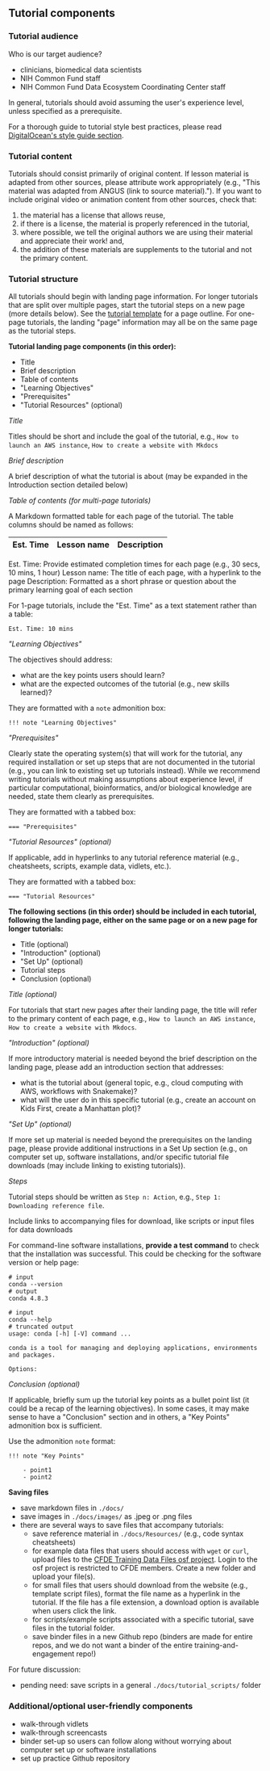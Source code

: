 ## Tutorial components

### Tutorial audience

Who is our target audience?
- clinicians, biomedical data scientists 
- NIH Common Fund staff
- NIH Common Fund Data Ecosystem Coordinating Center staff

In general, tutorials should avoid assuming the user's experience level, unless specified as a prerequisite.

For a thorough guide to tutorial style best practices, please read [DigitalOcean's style guide section](https://www.digitalocean.com/community/tutorials/digitalocean-s-technical-writing-guidelines#style).

### Tutorial content

Tutorials should consist primarily of original content. If lesson material is adapted from other sources, please attribute work appropriately (e.g., "This material was adapted from ANGUS (link to source material)."). If you want to include original video or animation content from other sources, check that:

1) the material has a license that allows reuse, 
2) if there is a license, the material is properly referenced in the tutorial,
3) where possible, we tell the original authors we are using their material and appreciate their work! and,
4) the addition of these materials are supplements to the tutorial and not the primary content.

### Tutorial structure

All tutorials should begin with landing page information. For longer tutorials that are split over multiple pages, start the tutorial steps on a new page (more details below). See the [tutorial template](./tutorial_template_docs/TutorialTemplate.md) for a page outline. For one-page tutorials, the landing "page" information may all be on the same page as the tutorial steps.

**Tutorial landing page components (in this order):**
- Title
- Brief description
- Table of contents
- "Learning Objectives"
- "Prerequisites"
- "Tutorial Resources" (optional)

*Title*

Titles should be short and include the goal of the tutorial, e.g., `How to launch an AWS instance`, `How to create a website with Mkdocs`

*Brief description*

A brief description of what the tutorial is about (may be expanded in the Introduction section detailed below)

*Table of contents (for multi-page tutorials)*

A Markdown formatted table for each page of the tutorial. The table columns should be named as follows:

Est. Time | Lesson name | Description
--- | --- | ---

Est. Time: Provide estimated completion times for each page (e.g., 30 secs, 10 mins, 1 hour)
Lesson name: The title of each page, with a hyperlink to the page
Description: Formatted as a short phrase or question about the primary learning goal of each section

For 1-page tutorials, include the "Est. Time" as a text statement rather than a table:

```
Est. Time: 10 mins
```

*"Learning Objectives"*

The objectives should address:
- what are the key points users should learn?
- what are the expected outcomes of the tutorial (e.g., new skills learned)?

They are formatted with a `note` admonition box:

```
!!! note "Learning Objectives"
```

*"Prerequisites"*

Clearly state the operating system(s) that will work for the tutorial, any required installation or set up steps that are not documented in the tutorial (e.g., you can link to existing set up tutorials instead). While we recommend writing tutorials without making assumptions about experience level, if particular computational, bioinformatics, and/or biological knowledge are needed, state them clearly as prerequisites.

They are formatted with a tabbed box:

```
=== "Prerequisites"
```

*"Tutorial Resources" (optional)*

If applicable, add in hyperlinks to any tutorial reference material (e.g., cheatsheets, scripts, example data, vidlets, etc.).

They are formatted with a tabbed box:

```
=== "Tutorial Resources"
```

**The following sections (in this order) should be included in each tutorial, following the landing page, either on the same page or on a new page for longer tutorials:**

- Title (optional)
- "Introduction" (optional)
- "Set Up" (optional)
- Tutorial steps 
- Conclusion (optional)

*Title (optional)*

For tutorials that start new pages after their landing page, the title will refer to the primary content of each page, e.g., `How to launch an AWS instance`, `How to create a website with Mkdocs`.

*"Introduction" (optional)*

If more introductory material is needed beyond the brief description on the landing page, please add an introduction section that addresses:

- what is the tutorial about (general topic, e.g., cloud computing with AWS, workflows with Snakemake)?
- what will the user do in this specific tutorial (e.g., create an account on Kids First, create a Manhattan plot)?

*"Set Up" (optional)*

If more set up material is needed beyond the prerequisites on the landing page, please provide additional instructions in a Set Up section (e.g., on computer set up, software installations, and/or specific tutorial file downloads (may include linking to existing tutorials)).

*Steps*

Tutorial steps should be written as `Step n: Action`, e.g., `Step 1: Downloading reference file`. 

Include links to accompanying files for download, like scripts or input files for data downloads

For command-line software installations, **provide a test command** to check that the installation was successful. This could be checking for the software version or help page:
```
# input
conda --version
# output
conda 4.8.3

# input
conda --help
# truncated output
usage: conda [-h] [-V] command ...

conda is a tool for managing and deploying applications, environments and packages.

Options:
```

*Conclusion (optional)*

If applicable, briefly sum up the tutorial key points as a bullet point list (it could be a recap of the learning objectives). In some cases, it may make sense to have a "Conclusion" section and in others, a "Key Points" admonition box is sufficient.

Use the admonition `note` format:

```
!!! note "Key Points"
    
    - point1
    - point2
```


**Saving files**
- save markdown files in `./docs/`
- save images in `./docs/images/` as .jpeg or .png files
- there are several ways to save files that accompany tutorials:
    - save reference material in `./docs/Resources/` (e.g., code syntax cheatsheets)
    - for example data files that users should access with `wget` or `curl`, upload files to the [CFDE Training Data Files osf project](https://osf.io/c8txv/#show_login). Login to the osf project is restricted to CFDE members. Create a new folder and upload your file(s).
    - for small files that users should download from the website (e.g., template script files), format the file name as a hyperlink in the tutorial. If the file has a file extension, a download option is available when users click the link.
    - for scripts/example scripts associated with a specific tutorial, save files in the tutorial folder.
    - save binder files in a new Github repo (binders are made for entire repos, and we do not want a binder of the entire training-and-engagement repo!)

For future discussion:
- pending need: save scripts in a general `./docs/tutorial_scripts/` folder 

### Additional/optional user-friendly components
- walk-through vidlets
- walk-through screencasts
- binder set-up so users can follow along without worrying about computer set up or software installations
- set up practice Github repository

 
